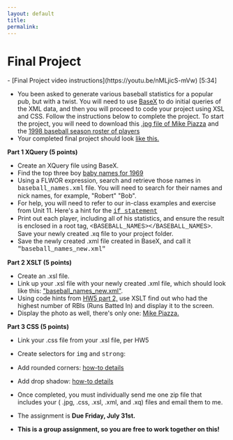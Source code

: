 ```yaml
---
layout: default
title: 
permalink:
---
```


<h1> Final Project</h1>
- [Final Project video instructions](https://youtu.be/nMLjicS-mVw) [5:34] 

- You been asked to generate various baseball statistics for a popular pub, but with a twist.  You will need to use [BaseX](http://basex.org/) to do initial queries of the XML data, and then you will proceed to  code your project using XSL and CSS. Follow the instructions below to complete the project. To start the project, you will need to download this [.jpg file of Mike Piazza](http://www.albany.edu/~mwolfe/ist538/homework/final_project/piazza.jpg) and the [1998 baseball season roster of players](http://www.albany.edu/~mwolfe/ist538/homework/final_project/baseball_names.xml)
- Your completed final project should look [like this.](http://www.albany.edu/~mwolfe/ist538/homework/final_project/final_project.jpg)

**Part 1 XQuery (5 points)**

- Create an XQuery file using BaseX. 
- Find the top three boy [baby names for 1969](http://www.babycenter.com/popularBabyNames.htm?year=1969)
- Using a FLWOR expression, search and retrieve  those names in <span style="font-family:Courier">baseball_names.xml</span> file. You will need to search for their names and nick names, for example, &quot;Robert&quot; &quot;Bob&quot;.
- For help, you will need to refer to our in-class examples and exercise from Unit 11. Here's a hint for the [<span style="font-family:Courier">if statement</span>](http://www.albany.edu/~mwolfe/ist538/homework/final_project/if_statement.jpg)
- Print out each player, including all of his statistics, and ensure the result is enclosed in a root tag, <span style="font-family:Courier">&lt;BASEBALL_NAMES&gt;&lt;/BASEBALL_NAMES&gt;</span>. Save your newly created .xq file to your project folder.
- Save the newly created .xml file created in BaseX, and call it <span style="font-family:Courier">&quot;baseball_names_new.xml&quot; </span>

**Part 2 XSLT (5 points)**

- Create an .xsl file.
- Link up your .xsl file with your newly created .xml file, which should look like this: [&quot;baseball_names_new.xml&quot;](http://www.albany.edu/~mwolfe/ist538/homework/final_project/baseball_names_new.xml).
- Using code hints from [HW5 part 2,](http://www.albany.edu/~mwolfe/ist538/homework/hw5/highest_seller_code.txt) use XSLT find out who had the highest number of RBIs (Runs Batted In) and display it to the screen.
- Display the photo as well, there's only one: [Mike Piazza.](http://www.albany.edu/~mwolfe/ist538/homework/final_project/piazza.jpg)

**Part 3 CSS (5 points)**


- Link your .css file from your .xsl file, per HW5
- Create selectors for <span style="font-family:Courier">img</span> and <span style="font-family:Courier">strong</span>:
- Add rounded corners: [how-to details](http://www.w3schools.com/css/css3_borders.asp)
- Add drop shadow: [how-to details](http://www.w3schools.com/cssref/css3_pr_box-shadow.asp)
- Once completed, you must individually send me one zip file that includes your ( .jpg, .css, .xsl, .xml, and .xq) files and email them to me. 
- The assignment is **Due Friday, July 31st.**

- **This is a group assignment, so you are free to work together on this!**
